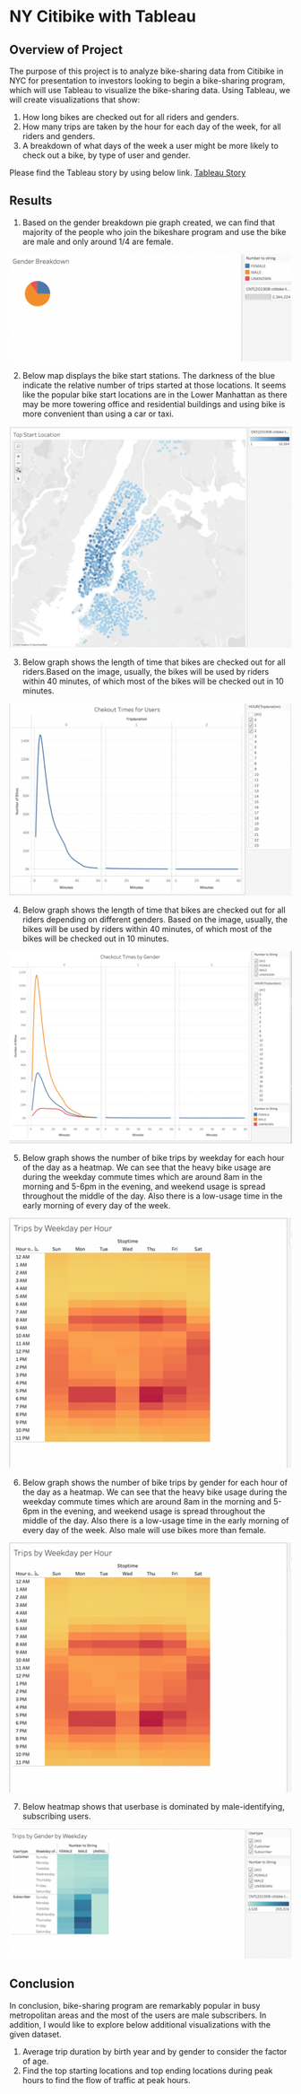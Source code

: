 # NY Citibike with Tableau

## Overview of Project

The purpose of this project is to analyze bike-sharing data from Citibike in NYC for presentation to investors looking to begin a bike-sharing program, which will use Tableau to visualize the bike-sharing data. Using Tableau, we will create visualizations that show:

1. How long bikes are checked out for all riders and genders.
2. How many trips are taken by the hour for each day of the week, for all riders and genders.
3. A breakdown of what days of the week a user might be more likely to check out a bike, by type of user and gender.

Please find the Tableau story by using below link.
[Tableau Story](https://public.tableau.com/app/profile/nci5803/viz/Book2_16744239513330/Story1?publish=yes)

## Results

1. Based on the gender breakdown pie graph created, we can find that majority of the people who join the bikeshare program and use the bike are male and only around 1/4 are female.

![Gender Breakdown](https://github.com/ningci0723/NYC-CitiBike/blob/main/image/Gender%20Breakdown.png)

2. Below map displays the bike start stations. The darkness of the blue indicate the relative number of trips started at those locations. It seems like the popular bike start locations are in the Lower Manhattan as there may be more towering office and residential buildings and using bike is more convenient than using a car or taxi.

![Top Start Location](https://github.com/ningci0723/NYC-CitiBike/blob/main/image/Top%20Start%20Location.png)

3. Below graph shows the length of time that bikes are checked out for all riders.Based on the image, usually, the bikes will be used by riders within 40 minutes, of which most of the bikes will be checked out in 10 minutes.

![Checkout Times for Users](https://github.com/ningci0723/NYC-CitiBike/blob/main/image/Checkout%20Times%20for%20Users.png)

4. Below graph shows the length of time that bikes are checked out for all riders depending on different genders. Based on the image, usually, the bikes will be used by riders within 40 minutes, of which most of the bikes will be checked out in 10 minutes.

![Checkout Times for Gender](https://github.com/ningci0723/NYC-CitiBike/blob/main/image/Checkout%20Times%20by%20Gender.png)

5. Below graph shows the number of bike trips by weekday for each hour of the day as a heatmap. We can see that the heavy bike usage are during the weekday commute times which are around 8am in the morning and 5-6pm in the evening, and weekend usage is spread throughout the middle of the day. Also there is a low-usage time in the early morning of every day of the week.

![Trips by Weekday for Each Hour](https://github.com/ningci0723/NYC-CitiBike/blob/main/image/Trips%20by%20Weekday%20for%20Each%20Hour.png)

6. Below graph shows the number of bike trips by gender for each hour of the day as a heatmap. We can see that the heavy bike usage during the weekday commute times which are around 8am in the morning and 5-6pm in the evening, and weekend usage is spread throughout the middle of the day. Also there is a low-usage time in the early morning of every day of the week. Also male will use bikes more than female.

![Trips by Gender (Weekday per Hour)](https://github.com/ningci0723/NYC-CitiBike/blob/main/image/Trips%20by%20Weekday%20for%20Each%20Hour.png)

7. Below heatmap shows that userbase is dominated by male-identifying, subscribing users.

![Trips by Gender by Weekday](https://github.com/ningci0723/NYC-CitiBike/blob/main/image/Trips%20by%20Gender%20by%20Weekday%20.png)


## Conclusion
In conclusion, bike-sharing program are remarkably popular in busy metropolitan areas and the most of the users are male subscribers. In addition, I would like to explore below additional visualizations with the given dataset.

1. Average trip duration by birth year and by gender to consider the factor of age.
2. Find the top starting locations and top ending locations during peak hours to find the flow of traffic at peak hours.
